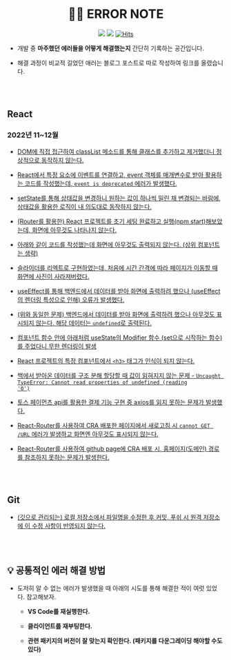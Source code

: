 <div align="center">

# 🚨📒 ERROR NOTE

<img src="https://img.shields.io/badge/since-2022.11-grey"></a>
<img src="https://img.shields.io/badge/author-SangYoonLee-yellow"></a>
[![Hits](https://hits.seeyoufarm.com/api/count/incr/badge.svg?url=https%3A%2F%2Fgithub.com%2FSangYoonLee1231%2FERROR-Note&count_bg=%2379C83D&title_bg=%23555555&icon=&icon_color=%23E7E7E7&title=hits&edge_flat=false)](https://hits.seeyoufarm.com)

</div>

- 개발 중 <strong>마주했던 에러들을 어떻게 해결했는지</strong> 간단히 기록하는 공간입니다.

- 해결 과정이 비교적 길었던 애러는 블로그 포스트로 따로 작성하여 링크를 올렸습니다.

<br/><br/>

## React

### 2022년 11~12월

- <a href="https://github.com/SangYoonLee1231/ERROR-Note/blob/main/React/%5B22.11.04%5D%20DOM%EC%97%90%20%EC%A7%81%EC%A0%91%20%EC%A0%91%EA%B7%BC%ED%95%98%EC%97%AC%20classList%20%EB%A9%94%EC%86%8C%EB%93%9C%EB%A5%BC%20%ED%86%B5%ED%95%B4%20%ED%81%B4%EB%9E%98%EC%8A%A4%EB%A5%BC%20%EC%B6%94%EA%B0%80%ED%95%98%EA%B3%A0%20%EC%A0%9C%EA%B1%B0%ED%96%88%EB%8D%94%EB%8B%88%20%EC%A0%95%EC%83%81%EC%A0%81%EC%9C%BC%EB%A1%9C%20%EB%8F%99%EC%9E%91%ED%95%98%EC%A7%80%20%EC%95%8A%EB%8A%94%EB%8B%A4.md">DOM에 직접 접근하여 classList 메소드를 통해 클래스를 추가하고 제거했더니 정상적으로 동작하지 않는다.</a>

- <a href="https://github.com/SangYoonLee1231/ERROR-Note/blob/main/React/%5B22.11.04%5D%20React%EC%97%90%EC%84%9C%20%ED%8A%B9%EC%A0%95%20%EC%9A%94%EC%86%8C%EC%97%90%20%EC%9D%B4%EB%B2%A4%ED%8A%B8%EB%A5%BC%20%EC%97%B0%EA%B2%B0%ED%95%98%EA%B3%A0%2C%20event%20%EA%B0%9D%EC%B2%B4%EB%A5%BC%20%EB%A7%A4%EA%B0%9C%EB%B3%80%EC%88%98%EB%A1%9C%20%EB%B0%9B%EC%95%84%20%ED%99%9C%EC%9A%A9%ED%95%98%EB%8A%94%20%EC%BD%94%EB%93%9C%EB%A5%BC%20%EC%9E%91%EC%84%B1%ED%96%88%EB%8A%94%EB%8D%B0%2C%20event%20is%20deprecated%20%EC%97%90%EB%9F%AC%EA%B0%80%20%EB%B0%9C%EC%83%9D%ED%96%88%EB%8B%A4.md">React에서 특정 요소에 이벤트를 연결하고, event 객체를 매개변수로 받아 활용하는 코드를 작성했는데, <code>event is deprecated</code> 에러가 발생했다.</a>
- <a href="https://github.com/SangYoonLee1231/ERROR-Note/blob/main/React/%5B22.11.04%5D%20setState%EB%A5%BC%20%ED%86%B5%ED%95%B4%20%EC%83%81%ED%83%9C%EA%B0%92%EC%9D%84%20%EB%B3%80%EA%B2%BD%ED%95%98%EB%8B%88%20%EC%9B%90%ED%95%98%EB%8A%94%20%EA%B0%92%EC%9D%B4%20%ED%95%98%EB%82%98%EC%94%A9%20%EB%B0%80%EB%A6%B0%20%EC%B1%84%20%EB%B3%80%EA%B2%BD%EB%90%98%EB%8A%94%20%EB%B0%94%EB%9E%8C%EC%97%90%2C%20%EC%83%81%ED%83%9C%EA%B0%92%EC%9D%84%20%ED%99%9C%EC%9A%A9%ED%95%9C%20%EB%A1%9C%EC%A7%81%EC%9D%B4%20%EB%82%B4%20%EC%9D%98%EB%8F%84%EB%8C%80%EB%A1%9C%20%EB%8F%99%EC%9E%91%ED%95%98%EC%A7%80%20%EC%95%8A%EB%8A%94%EB%8B%A4.md">setState를 통해 상태값을 변경하니 원하는 값이 하나씩 밀린 채 변경되는 바람에, 상태값을 활용한 로직이 내 의도대로 동작하지 않는다.</a>
- <a href="https://github.com/SangYoonLee1231/ERROR-Note/blob/main/React/%5B22.11.15%5D%20(Router%EB%A5%BC%20%ED%99%9C%EC%9A%A9%ED%95%9C)%20React%20%ED%94%84%EB%A1%9C%EC%A0%9D%ED%8A%B8%EB%A5%BC%20%EC%B4%88%EA%B8%B0%20%EC%84%B8%ED%8C%85%20%EC%99%84%EB%A3%8C%ED%95%98%EA%B3%A0%20%EC%8B%A4%ED%96%89(npm%20start)%ED%95%B4%EB%B3%B4%EC%95%98%EB%8A%94%EB%8D%B0%2C%20%ED%99%94%EB%A9%B4%EC%97%90%20%EC%95%84%EB%AC%B4%EA%B2%83%EB%8F%84%20%EB%82%98%ED%83%80%EB%82%98%EC%A7%80%20%EC%95%8A%EB%8A%94%EB%8B%A4.md">(Router를 활용한) React 프로젝트를 초기 세팅 완료하고 실행(npm start)해보았는데, 화면에 아무것도 나타나지 않는다.</a>
- <a href="https://github.com/SangYoonLee1231/ERROR-Note/blob/main/React/%5B22.11.15%5D%20%EC%95%84%EB%9E%98%EC%99%80%20%EA%B0%99%EC%9D%B4%20%EC%BD%94%EB%93%9C%EB%A5%BC%20%EC%9E%91%EC%84%B1%ED%96%88%EB%8A%94%EB%8D%B0%20%ED%99%94%EB%A9%B4%EC%97%90%20%EC%95%84%EB%AC%B4%EA%B2%83%EB%8F%84%20%EC%B6%9C%EB%A0%A5%EB%90%98%EC%A7%80%20%EC%95%8A%EB%8A%94%EB%8B%A4.%20(%EC%83%81%EC%9C%84%20%EC%BB%B4%ED%8F%AC%EB%84%8C%ED%8A%B8%EB%8A%94%20%EC%83%9D%EB%9E%B5).md">아래와 같이 코드를 작성했는데 화면에 아무것도 출력되지 않는다. (상위 컴포넌트는 생략)</a>
- <a href="https://github.com/SangYoonLee1231/ERROR-Note/blob/main/React/%5B22.11.18%5D%20%EC%8A%AC%EB%9D%BC%EC%9D%B4%EB%8D%94%EB%A5%BC%20%EB%A6%AC%EC%97%91%ED%8A%B8%EB%A1%9C%20%EA%B5%AC%ED%98%84%ED%95%98%EC%98%80%EB%8A%94%EB%8D%B0%2C%20%EC%B2%98%EC%9D%8C%EC%97%90%20%EC%8B%9C%EA%B0%84%20%EA%B0%84%EA%B2%A9%EC%97%90%20%EB%94%B0%EB%9D%BC%20%ED%8E%98%EC%9D%B4%EC%A7%80%EA%B0%80%20%EC%9D%B4%EB%8F%99%ED%95%A0%20%EB%95%8C%20%ED%99%94%EB%A9%B4%EC%97%90%20%EC%82%AC%EC%A7%84%EC%9D%B4%20%EC%82%AC%EB%9D%BC%EC%A0%B8%EB%B2%84%EB%A0%B8%EB%8B%A4.md">슬라이더를 리엑트로 구현하였는데, 처음에 시간 간격에 따라 페이지가 이동할 때 화면에 사진이 사라져버렸다.</a>
- <a href="https://github.com/SangYoonLee1231/ERROR-Note/blob/main/React/%5B22.11.22%5D%20useEffect%EB%A5%BC%20%ED%86%B5%ED%95%B4%20%EB%B0%B1%EC%97%94%EB%93%9C%EC%97%90%EC%84%9C%20%EB%8D%B0%EC%9D%B4%ED%84%B0%EB%A5%BC%20%EB%B0%9B%EC%95%84%20%ED%99%94%EB%A9%B4%EC%97%90%20%EC%B6%9C%EB%A0%A5%ED%95%98%EB%A0%A4%20%ED%96%88%EC%9C%BC%EB%82%98%20(useEffect%EC%9D%98%20%EB%A0%8C%EB%8D%94%EB%A7%81%20%ED%8A%B9%EC%84%B1%EC%9C%BC%EB%A1%9C%20%EC%9D%B8%ED%95%B4)%20%EC%98%A4%EB%A5%98%EA%B0%80%20%EB%B0%9C%EC%83%9D%ED%96%88%EB%8B%A4.md">useEffect를 통해 백엔드에서 데이터를 받아 화면에 출력하려 했으나 (useEffect의 렌더링 특성으로 인해) 오류가 발생했다.</a>
- <a href="https://github.com/SangYoonLee1231/ERROR-Note/blob/main/React/%5B22.11.22%5D%20(%EC%9C%84%EC%99%80%20%EB%8F%99%EC%9D%BC%ED%95%9C%20%EB%AC%B8%EC%A0%9C)%20%EB%B0%B1%EC%97%94%EB%93%9C%EC%97%90%EC%84%9C%20%EB%8D%B0%EC%9D%B4%ED%84%B0%EB%A5%BC%20%EB%B0%9B%EC%95%84%20%ED%99%94%EB%A9%B4%EC%97%90%20%EC%B6%9C%EB%A0%A5%ED%95%98%EB%A0%A4%20%ED%96%88%EC%9C%BC%EB%82%98%20%EC%95%84%EB%AC%B4%EA%B2%83%EB%8F%84%20%ED%91%9C%EC%8B%9C%EB%90%98%EC%A7%80%20%EC%95%8A%EB%8A%94%EB%8B%A4.%20%ED%95%B4%EB%8B%B9%20%EB%8D%B0%EC%9D%B4%ED%84%B0%EB%8A%94%20undefined%EB%A1%9C%20%EC%B6%9C%EB%A0%A5%EB%90%9C%EB%8B%A4.md">(위와 동일한 문제) 백엔드에서 데이터를 받아 화면에 출력하려 했으나 아무것도 표시되지 않는다. 해당 데이터는 <code>undefined</code>로 출력된다.</a>
- <a href="https://github.com/SangYoonLee1231/ERROR-Note/blob/main/React/%5B22.11.23%5D%20%EC%BB%B4%ED%8F%AC%EB%84%8C%ED%8A%B8%20%ED%95%A8%EC%88%98%20%EC%95%88%EC%97%90%20%EC%95%84%EB%9E%98%EC%B2%98%EB%9F%BC%20useState%EC%9D%98%20Modifier%20%ED%95%A8%EC%88%98%20(set%EC%9C%BC%EB%A1%9C%20%EC%8B%9C%EC%9E%91%ED%95%98%EB%8A%94%20%ED%95%A8%EC%88%98)%EB%A5%BC%20%EC%A3%BC%EC%97%88%EB%8B%A4%EB%8B%88%20%EB%AC%B4%ED%95%9C%20%EB%A0%8C%EB%8D%94%EB%A7%81%EC%9D%B4%20%EB%B0%9C%EC%83%9D.md">컴포넌트 함수 안에 아래처럼 useState의 Modifier 함수 (set으로 시작하는 함수)를 주었다니 무한 렌더링이 발생</a>
- <a href="https://github.com/SangYoonLee1231/ERROR-Note/blob/main/React/%5B22.11.23%5D%20React%20%ED%94%84%EB%A1%9C%EC%A0%9D%ED%8A%B8%EC%9D%98%20%ED%8A%B9%EC%A0%95%20%EC%BB%B4%ED%8F%AC%EB%84%8C%ED%8A%B8%EC%97%90%EC%84%9C%20h3%20%ED%83%9C%EA%B7%B8%EA%B0%80%20%EC%9D%B8%EC%8B%9D%EC%9D%B4%20%EB%90%98%EC%A7%80%20%EC%95%8A%EB%8A%94%EB%8B%A4.md">React 프로젝트의 특정 컴포넌트에서 <code>\<h3></code> 태그가 인식이 되지 않는다.</a>
- <a href="https://github.com/SangYoonLee1231/ERROR-Note/blob/main/React/%5B22.11.23%5D%20%EB%B0%B1%EC%97%90%EC%84%9C%20%EB%B0%9B%EC%95%84%EC%98%A8%20%EB%8D%B0%EC%9D%B4%ED%84%B0%EB%A5%BC%20%EA%B5%AC%EC%A1%B0%20%EB%B6%84%ED%95%B4%20%ED%95%A0%EB%8B%B9%ED%95%A0%20%EB%95%8C%20%EA%B0%92%EC%9D%B4%20%EC%9D%BD%ED%98%80%EC%A7%80%EC%A7%80%20%EC%95%8A%EB%8A%94%20%EB%AC%B8%EC%A0%9C%20-%20Uncaught%20TypeError%20Cannot%20read%20properties%20of%20undefined%20reading%200.md">백에서 받아온 데이터를 구조 분해 할당할 때 값이 읽혀지지 않는 문제 - <code>Uncaught TypeError: Cannot read properties of undefined (reading '0')</code></a>
- <a href="https://github.com/SangYoonLee1231/ERROR-Note/blob/main/React/%5B22.12.09%5D%20%ED%86%A0%EC%8A%A4%20%ED%8E%98%EC%9D%B4%EB%A8%BC%EC%B8%A0%20api%EB%A5%BC%20%ED%99%9C%EC%9A%A9%ED%95%9C%20%EA%B2%B0%EC%A0%9C%20%EA%B8%B0%EB%8A%A5%20%EA%B5%AC%ED%98%84%20%EC%A4%91%20axios%EB%A5%BC%20%EC%9D%BD%EC%A7%80%20%EB%AA%BB%ED%95%98%EB%8A%94%20%EB%AC%B8%EC%A0%9C.md">토스 페이먼츠 api를 활용한 결제 기능 구현 중 axios를 읽지 못하는 문제가 발생했다.</a>
- <a href="https://github.com/SangYoonLee1231/ERROR-Note/blob/main/React/%5B22.12.22%5D%20React%20Router%EB%A5%BC%20%EC%83%88%EB%A1%9C%EA%B3%A0%EC%B9%A8%20%EC%8B%9C%20%EB%B0%9C%EC%83%9D%ED%95%98%EB%8A%94%20cannot%20GET%20URL%20%EC%97%90%EB%9F%AC.md">React-Router를 사용하여 CRA 배포한 페이지에서 새로고침 시 <code>cannot GET /URL</code> 에러가 발생하고 화면엔 아무것도 표시되지 않는다.</a>
- <a href="https://github.com/SangYoonLee1231/ERROR-Note/blob/main/React/%5B22.12.22%5D%20React-Router%EB%A5%BC%20%EC%82%AC%EC%9A%A9%ED%95%98%EC%97%AC%20CRA%20%EB%B0%B0%ED%8F%AC%20%EC%8B%9C%20%ED%99%88%ED%8E%98%EC%9D%B4%EC%A7%80%20%EA%B2%BD%EB%A1%9C%EB%A5%BC%20%EC%B0%B8%EC%A1%B0%ED%95%98%EC%A7%80%20%EB%AA%BB%ED%95%9C%EB%8B%A4.md">React-Router를 사용하여 github page에 CRA 배포 시, 홈페이지(도메인) 경로를 참조하지 못하는 문제가 발생한다.</a>
  <!-- - <a href=""></a> -->
  <!-- - <a href=""></a> -->

<br/><br/>

## Git

- <a href="https://github.com/SangYoonLee1231/ERROR-Note/blob/main/Git/%5B22.11.15%5D%20(%EA%B9%83%EC%9C%BC%EB%A1%9C%20%EA%B4%80%EB%A6%AC%EB%90%98%EB%8A%94)%20%EB%A1%9C%EC%BB%AC%20%EC%A0%80%EC%9E%A5%EC%86%8C%EC%97%90%EC%84%9C%20%ED%8C%8C%EC%9D%BC%EB%AA%85%EC%9D%84%20%EC%88%98%EC%A0%95%ED%95%9C%20%ED%9B%84%20%EC%BB%A4%EB%B0%8B%2C%20%ED%91%B8%EC%89%AC%20%EC%8B%9C%20%EC%9B%90%EA%B2%A9%20%EC%A0%80%EC%9E%A5%EC%86%8C%EC%97%90%20%EC%9D%B4%20%EC%88%98%EC%A0%95%20%EC%82%AC%ED%95%AD%EC%9D%B4%20%EB%B0%98%EC%98%81%EB%90%98%EC%A7%80%20%EC%95%8A%EB%8A%94%EB%8B%A4.md">(깃으로 관리되는) 로컬 저장소에서 파일명을 수정한 후 커밋, 푸쉬 시 원격 저장소에 이 수정 사항이 반영되지 않는다.</a>
<!-- - <a href=""></a> -->

<br/><br/>

## 💡 공통적인 에러 해결 방법

- 도저히 알 수 없는 에러가 발생했을 때 아래의 시도를 통해 해결한 적이 여럿 있었다. 참고해보자.

  - <strong>VS Code를 재실행한다.</strong>

  - <strong>클라이언트를 재부팅한다.</strong>

  - <strong>관련 패키지의 버전이 잘 맞는지 확인한다. (패키지를 다운그레이딩 해야할 수도 있다)</strong>

<br/><br/>
